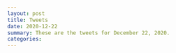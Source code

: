 ```yaml
---
layout: post
title: Tweets
date: 2020-12-22
summary: These are the tweets for December 22, 2020.
categories:
---
```


